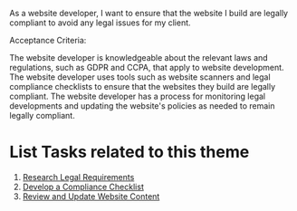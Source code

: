 As a website developer, I want to ensure that the website I build are legally compliant to avoid any legal
issues for my client.


Acceptance Criteria:

The website developer is knowledgeable about the relevant laws and regulations, such as GDPR and CCPA, that apply to 
website development.
The website developer uses tools such as website scanners and legal compliance checklists to ensure that the websites 
they build are legally compliant.
The website developer has a process for monitoring legal developments and updating the website's policies as needed to
remain legally compliant.


# List Tasks related to this theme
1. [Research Legal Requirements](https://github.com/tawana0518/mywebclass-agile-docs/blob/main/documentation/theme_1:MyWebClass_Website_Development/initiative/Epic1/User_Story3/Tasks/task_4.md)
2. [Develop a Compliance Checklist](https://github.com/tawana0518/mywebclass-agile-docs/blob/main/documentation/theme_1:MyWebClass_Website_Development/initiative/Epic1/User_Story3/Tasks/task_5.md)
3. [Review and Update Website Content](https://github.com/tawana0518/mywebclass-agile-docs/blob/main/documentation/theme_1:MyWebClass_Website_Development/initiative/Epic1/User_Story3/Tasks/task_6.md)
